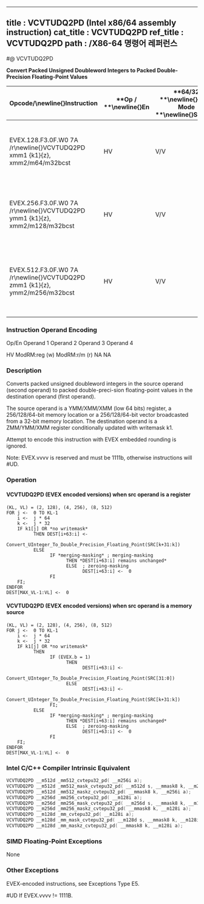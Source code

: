 ----------------------------
title : VCVTUDQ2PD (Intel x86/64 assembly instruction)
cat_title : VCVTUDQ2PD
ref_title : VCVTUDQ2PD
path : /X86-64 명령어 레퍼런스
----------------------------
#@ VCVTUDQ2PD

**Convert Packed Unsigned Doubleword Integers to Packed Double-Precision Floating-Point Values**

|**Opcode/**\newline{}**Instruction**|**Op / **\newline{}**En**|**64/32 **\newline{}**bit Mode **\newline{}**Support**|**CPUID **\newline{}**Feature **\newline{}**Flag**|**Description**|
|------------------------------------|-------------------------|------------------------------------------------------|--------------------------------------------------|---------------|
|EVEX.128.F3.0F.W0 7A /r\newline{}VCVTUDQ2PD xmm1 {k1}{z}, xmm2/m64/m32bcst|HV|V/V|AVX512VL\newline{}AVX512F|Convert two packed unsigned doubleword integers from ymm2/m64/m32bcst to packed double-precision floating-point values in zmm1 with writemask k1.|
|EVEX.256.F3.0F.W0 7A /r\newline{}VCVTUDQ2PD ymm1 {k1}{z}, xmm2/m128/m32bcst|HV|V/V|AVX512VL\newline{}AVX512F|Convert four packed unsigned doubleword integers from xmm2/m128/m32bcst to packed double-precision floating-point values in zmm1 with writemask k1.|
|EVEX.512.F3.0F.W0 7A /r\newline{}VCVTUDQ2PD zmm1 {k1}{z}, ymm2/m256/m32bcst|HV|V/V|AVX512F|Convert eight packed unsigned doubleword integers from ymm2/m256/m32bcst to eight packed double-precision floating-point values in zmm1 with writemask k1.|
###                                                         Instruction Operand Encoding


Op/En Operand 1 Operand 2 Operand 3 Operand 4

 HV ModRM:reg (w) ModRM:r/m (r) NA NA

### Description


Converts packed unsigned doubleword integers in the source operand (second operand) to packed double-preci-sion floating-point values in the destination operand (first operand). 

The source operand is a YMM/XMM/XMM (low 64 bits) register, a 256/128/64-bit memory location or a 256/128/64-bit vector broadcasted from a 32-bit memory location. The destination operand is a ZMM/YMM/XMM register conditionally updated with writemask k1. 

Attempt to encode this instruction with EVEX embedded rounding is ignored.

Note: EVEX.vvvv is reserved and must be 1111b, otherwise instructions will #UD.


### Operation
#### VCVTUDQ2PD (EVEX encoded versions) when src operand is a register
```info-verb
(KL, VL) = (2, 128), (4, 256), (8, 512)
FOR j <-  0 TO KL-1
    i <-  j * 64
    k <-  j * 32
    IF k1[j] OR *no writemask*
          THEN DEST[i+63:i] <-
                Convert_UInteger_To_Double_Precision_Floating_Point(SRC[k+31:k])
          ELSE 
                IF *merging-masking* ; merging-masking
                      THEN *DEST[i+63:i] remains unchanged*
                      ELSE  ; zeroing-masking
                            DEST[i+63:i] <-  0
                FI
    FI;
ENDFOR
DEST[MAX_VL-1:VL] <-  0
```
#### VCVTUDQ2PD (EVEX encoded versions) when src operand is a memory source
```info-verb
(KL, VL) = (2, 128), (4, 256), (8, 512)
FOR j <-  0 TO KL-1
    i <-  j * 64
    k <-  j * 32
    IF k1[j] OR *no writemask*
          THEN 
                IF (EVEX.b = 1) 
                      THEN
                            DEST[i+63:i] <-
                Convert_UInteger_To_Double_Precision_Floating_Point(SRC[31:0])
                      ELSE 
                            DEST[i+63:i] <-
                Convert_UInteger_To_Double_Precision_Floating_Point(SRC[k+31:k])
                FI;
          ELSE 
                IF *merging-masking* ; merging-masking
                      THEN *DEST[i+63:i] remains unchanged*
                      ELSE  ; zeroing-masking
                            DEST[i+63:i] <-  0
                FI
    FI;
ENDFOR
DEST[MAX_VL-1:VL] <-  0
```

### Intel C/C++ Compiler Intrinsic Equivalent

```cpp
VCVTUDQ2PD __m512d _mm512_cvtepu32_pd( __m256i a);
VCVTUDQ2PD __m512d _mm512_mask_cvtepu32_pd( __m512d s, __mmask8 k, __m256i a);
VCVTUDQ2PD __m512d _mm512_maskz_cvtepu32_pd( __mmask8 k, __m256i a);
VCVTUDQ2PD __m256d _mm256_cvtepu32_pd( __m128i a);
VCVTUDQ2PD __m256d _mm256_mask_cvtepu32_pd( __m256d s, __mmask8 k, __m128i a);
VCVTUDQ2PD __m256d _mm256_maskz_cvtepu32_pd( __mmask8 k, __m128i a);
VCVTUDQ2PD __m128d _mm_cvtepu32_pd( __m128i a);
VCVTUDQ2PD __m128d _mm_mask_cvtepu32_pd( __m128d s, __mmask8 k, __m128i a);
VCVTUDQ2PD __m128d _mm_maskz_cvtepu32_pd( __mmask8 k, __m128i a);
```
### SIMD Floating-Point Exceptions


None

### Other Exceptions


EVEX-encoded instructions, see Exceptions Type E5.

#UD If EVEX.vvvv != 1111B.

